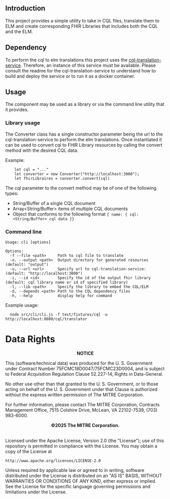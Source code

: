## Introduction

This project provides a simple utility to take in CQL files, translate them to ELM and create  corresponding FHIR Libraries that includes both the CQL and the ELM.   

## Dependency
To perform the cql to elm translations this project uses the [cql-translation-service](https://github.com/cqframework/cql-translation-service). Therefore, an instance of this service must be available. Please consult the readme for the cql-translation-service to understand how to build and deploy the service or to run it as a docker container. 


## Usage

The component may be used as a library or via the command line utility that it provides. 

### Library usage

The Converter class has a single constructor parameter being the url to the cql-translation-service to perform the elm translations. Once instantiated it can be used to convert cql to FHIR Library resources by calling the convert method with the desired CQL data. 

Example: 

```
    let cql = "..." 
    let converter = new Converter("http://localhost:3000");  
    let fhirLibraires = converter.convert(cql)
```   


The cql parameter to the convert method may be of one of the following types: 

* String/Buffer of a single CQL document
* Array<String/Buffer> items of multiple CQL documents 
* Object that conforms to the following format
 `{ name: {
    cql: <String/Buffer> cql data
 }}`

### Command line 
```
Usage: cli [options]

Options:
  -f --file <path>     Path to cql file to translate
  -o, --output <path>  Output directory for generated resources (default: "output")
  -u, --url <url>      Specify url to cql-translation-service: (default: "http://localhost:3000")
  -i, --id <id>        Specify the id of the output fhir library (default: cql library name or id of specified library)
  -l, --lib <path>     Specify the library to embed the CQL/ELM
  -d, --depends <path> Path to the CQL dependency files
  -h, --help           display help for command
```

Example usage: 

```   node src/cli/cli.js -f test/fixtures/cql -u http://localhost:8080/cql/translator ```

# Data Rights

<div style="text-align:center">
<b>NOTICE</b>
</div>

This (software/technical data) was produced for the U. S. Government under Contract Number 75FCMC18D0047/75FCMC23D0004, and is subject to Federal Acquisition Regulation Clause 52.227-14, Rights in Data-General.


No other use other than that granted to the U. S. Government, or to those acting on behalf of the U. S. Government under that Clause is authorized without the express written permission of The MITRE Corporation.


For further information, please contact The MITRE Corporation, Contracts Management Office, 7515 Colshire Drive, McLean, VA 22102-7539, (703) 983-6000.

<div style="text-align:center">
<b>&copy;2025 The MITRE Corporation.</b>
</div>

<br />

Licensed under the Apache License, Version 2.0 (the "License"); use of this repository is permitted in compliance with the License.
You may obtain a copy of the License at

    http://www.apache.org/licenses/LICENSE-2.0

Unless required by applicable law or agreed to in writing, software
distributed under the License is distributed on an "AS IS" BASIS,
WITHOUT WARRANTIES OR CONDITIONS OF ANY KIND, either express or implied.
See the License for the specific language governing permissions and
limitations under the License.
